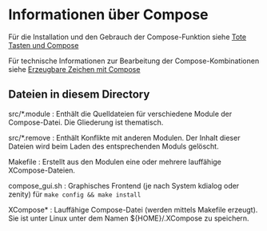 # Informationen über Compose
Für die Installation und den Gebrauch der Compose-Funktion siehe [Tote Tasten und Compose](https://neo-layout.org/Benutzerhandbuch/Tote-Tasten-und-Compose/)

Für technische Informationen zur Bearbeitung der Compose-Kombinationen siehe [Erzeugbare Zeichen mit Compose](https://neo-layout.org/Benutzerhandbuch/Tote-Tasten-und-Compose/#erzeugbare-zeichen-mit-compose)

## Dateien in diesem Directory

src/*.module
: Enthält die Quelldateien für verschiedene Module der Compose-Datei.
  Die Gliederung ist thematisch.

src/*.remove
: Enthält Konflikte mit anderen Modulen. Der Inhalt dieser Dateien wird beim
  Laden des entsprechenden Moduls gelöscht.

Makefile
: Erstellt aus den Modulen eine oder mehrere lauffähige
  XCompose-Dateien.

compose_gui.sh
: Graphisches Frontend (je nach System kdialog oder zenity) für
  `make config && make install`

XCompose* 
: Lauffähige Compose-Datei (werden mittels Makefile erzeugt).  Sie ist
  unter Linux unter dem Namen ${HOME}/.XCompose zu speichern.

